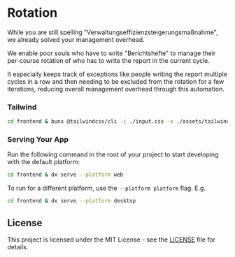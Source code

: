 # Rotation

While you are still spelling "Verwaltungseffizienzsteigerungsmaßnahme", we already solved your management overhead.

We enable poor souls who have to write "Berichtshefte" to manage their per-course rotation of who has to write the report in the current cycle.

It especially keeps track of exceptions like people writing the report multiple cycles in a row and then needing to be excluded from the rotation for a few iterations, reducing overall management overhead through this automation.

### Tailwind

```bash
cd frontend & bunx @tailwindcss/cli -i ./input.css -o ./assets/tailwind.css --watch
```

### Serving Your App

Run the following command in the root of your project to start developing with the default platform:

```bash
cd frontend & dx serve --platform web
```

To run for a different platform, use the `--platform platform` flag. E.g.

```bash
cd frontend & dx serve --platform desktop
```

## License

This project is licensed under the MIT License - see the [LICENSE](LICENSE) file for details.
